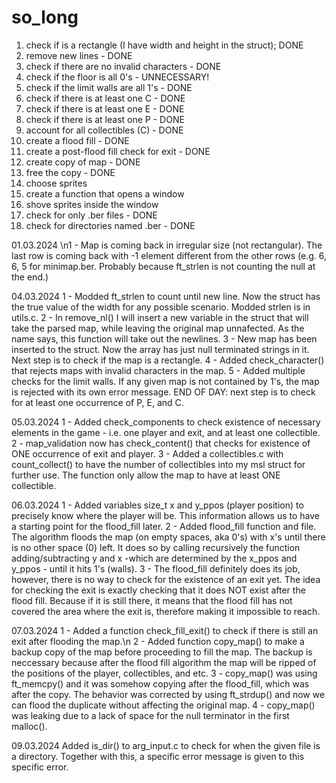 # so_long

1. check if is a rectangle (I have width and height in the struct); DONE
2. remove new lines - DONE 
3. check if there are no invalid characters - DONE
4. check if the floor is all 0's - UNNECESSARY!
5. check if the limit walls are all 1's - DONE
6. check if there is at least one C - DONE
7. check if there is at least one E - DONE
8. check if there is at least one P - DONE
9. account for all collectibles (C) - DONE
10. create a flood fill - DONE
11. create a post-flood fill check for exit - DONE
12. create copy of map - DONE
13. free the copy - DONE
14. choose sprites 
15. create a function that opens a window
16. shove sprites inside the window
17. check for only .ber files - DONE
18. check for directories named .ber - DONE

01.03.2024 
\n1 - Map is coming back in irregular size (not rectangular). 
The last row is coming back with -1 element different 
from the other rows (e.g. 6, 6, 5 for minimap.ber. 
Probably because ft_strlen is not counting the null 
at the end.)

04.03.2024 
1 - Modded ft_strlen to count until new line. Now the 
struct has the true value of the width for any possible 
scenario. Modded strlen is in utils.c.
2 - In remove_nl() I will insert a new variable in the 
struct that will take the parsed map, while leaving the
original map unnafected. As the name says, this function 
will take out the newlines. 
3 - New map has been inserted to the struct. Now the array 
has just null terminated strings in it. Next step is to 
check if the map is a rectangle.
4 - Added check_character() that rejects maps with invalid
characters in the map.
5 - Added multiple checks for the limit walls. If any given
map is not contained by 1's, the map is rejected with its
own error message.
END OF DAY: next step is to check for at least one occurrence
of P, E, and C.

05.03.2024
1 - Added check_components to check existence of necessary
elements in the game - i.e. one player and exit, and at least
one collectible.
2 - map_validation now has check_content() that checks for
existence of ONE occurrence of exit and player.
3 - Added a collectibles.c with count_collect() to have the
number of collectibles into my msl struct for further use.
The function only allow the map to have at least ONE
collectible. 

06.03.2024
1 - Added variables size_t x and y_ppos (player position) to
precisely know where the player will be. This information
allows us to have a starting point for the flood_fill later.
2 - Added flood_fill function and file. The algorithm floods
the map (on empty spaces, aka 0's) with x's until there is
no other space (0) left. It does so by calling recursively
the function adding/subtracting y and x -which are determined
by the x_ppos and y_ppos - until it hits 1's (walls).
3 - The flood_fill definitely does its job, however, there
is no way to check for the existence of an exit yet. The 
idea for checking the exit is exactly checking that it
does NOT exist after the flood fill. Because if it is
still there, it means that the flood fill has not covered
the area where the exit is, therefore making it impossible
to reach.

07.03.2024
1 - Added a function check_fill_exit() to check if there is
still an exit after flooding the map.\n
2 - Added function copy_map() to make a backup copy of the map
before proceeding to fill the map. The backup is neccessary
because after the flood fill algorithm the map will be ripped
of the positions of the player, collectibles, and etc.
3 - copy_map() was using ft_memcpy() and it was somehow
copying after the flood_fill, which was after the copy. The
behavior was corrected by using ft_strdup() and now we can
flood the duplicate without affecting the original map.
4 - copy_map() was leaking due to a lack of space for the
null terminator in the first malloc().

09.03.2024
Added is_dir() to arg_input.c to check for when the 
given file is a directory. Together with this, a specific
error message is given to this specific error.
